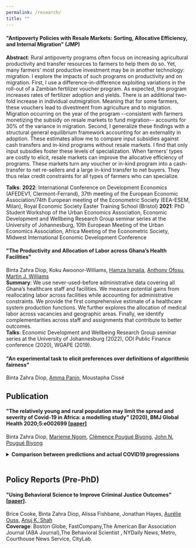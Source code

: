```yaml
---
permalink: /research/
title: ""
---
```



#### "Antipoverty Policies with Resale Markets: Sorting, Allocative  Efficiency, and Internal Migration" (JMP) 
**Abstract**:  Rural antipoverty programs often focus on increasing agricultural productivity and transfer resources to farmers to help them do so. Yet, many farmers' most productive investment may be in another technology: migration. I explore the impacts of such programs on productivity and on migration. First, I use a difference-in-difference exploiting variations in the roll-out of a Zambian fertilizer voucher program. As expected, the program increases rates of fertilizer adoption and yields. There is an additional two-fold increase in individual outmigration. Meaning that for some farmers, these vouchers lead to divestment from agriculture and to migration. Migration occurring on the year of the program --consistent with farmers monetizing the subsidy on resale markets to fund migration-- accounts for 30% of the variance in migration. Second, I generalize these findings with a structural general equilibrium framework accounting for an externality in adoption. These estimates allow me to compare input subsidies against cash transfers and in-kind programs without resale markets. I find that only input subsidies foster these levels of specialization. When farmers’ types are costly to elicit, resale markets can improve the allocative efficiency of programs. These markets turn any voucher or in-kind program into a cash-transfer to net re-sellers and a large in-kind transfer to net buyers. They thus relax credit constraints for all types of farmers who can specialize.   

**Talks**:  **2022**: International Conference on Development Economics (AFEDEV1, Clermont-Ferrand), 37th meeting of the European Economic Association/74th European meeting of the Econometric Society (EEA-ESEM, Milan), Royal Economic Society Easter Training School (Bristol) **2021**: PhD Student Workshop of the Urban Economics Association, Economic Development and Wellbeing Research Group seminar series at the University of Johannesburg, 10th European Meeting of the Urban Economics Association, Africa Meeting of the Econometric Society, Midwest International Economic Development Conference   


  
#### "The Productivity and Allocation of Labor across Ghana’s Health Facilities"  
Binta Zahra Diop, Koku Awoonor-Williams, [Hamza Ismaila](https://www.researchgate.net/profile/Hamza_Ismaila), [Anthony Ofosu](https://www.researchgate.net/profile/Anthony_Ofosu),  [Martin J. Williams](https://www.martinjwilliams.com)  
**Summary**:  We use never-used-before administrative data covering all Ghana’s healthcare staff and facilities. We measure potential gains from reallocating labor across facilities while accounting for administrative constraints. We provide the first comprehensive estimate of a healthcare system production functions. We further explores the allocation of medical labor across vacancies and geographic areas. Finally, we identify complementarities across staff and assignments that contribute to better outcomes.  
**Talks**: Economic Development and Wellbeing Research Group seminar series at the University of Johannesburg (2022), ODI Public Finance conference (2020), WGAPE (2019).  
  
#### "An experimental task to elicit preferences over definitions of algorithmic fairness"  
Binta Zahra Diop, [Amma Panin](http://ammapanin.com/), Moustapha Cissé   
  
  

## Publication

#### "The relatively young and rural population may limit the spread and severity of Covid-19 in Africa: a modelling study" (2020), BMJ Global Health 2020;5:e002699  [[paper](https://gh.bmj.com/content/5/5/e002699">paper)]  
Binta Zahra Diop, [Marieme Ngom](https://www.anl.gov/profile/marieme-ngom), [Clémence Pougué Biyong](https://www.pantheonsorbonne.fr/page-perso/e1904015601), [John N. Pougué Biyong](https://www.inet.ox.ac.uk/people/john-pougu%C3%A9-biyong/)  
<details style="padding-bottom:2px"> 
 <summary><b>Comparison between predictions and actual COVID19 progressions</b></summary>
<br style="line-height:0px;" /> 
      <br>
      <b>Predictions of the model:</b><br>  
     <img src="/images/covidpredictions.png" width="60%" height="60%"> <br>
      <b>The actual progression of infections:</b><br>  
      <img src="/images/covidreality.png" width="60%" height="60%"> <br>

<br>
<b>Mentions</b>: CNN Business, The Conversation, Quartz, allAfrica, The Independent, Le Point  <br>
<b> Talks:</b>  World Health Organization TC Modeling Series (June 2020)
</p>
  </details>
<br>
  


## Policy Reports (Pre-PhD)  

#### "Using Behavioral Science to Improve Criminal Justice Outcomes"  [[paper](http://theslab.uchicago.edu/anuj/uploads/summons.pdf)]. 
  Brice Cooke, Binta Zahra Diop, Alissa Fishbane, Jonathan Hayes, [Aurélie Ouss](http://aouss.github.io/), [Anuj K. Shah](https://www.chicagobooth.edu/faculty/directory/s/anuj-k-shah)  
**Coverage**: Boston Globe, FastCompany,The American Bar Association Journal (ABA Journal),The Behavioral Scientist , NYDaily News, Metro, Courthouse News Service, CityLab.<br>



